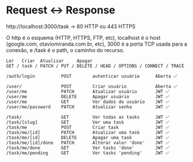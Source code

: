 # Request <-> Response

http://localhost:3000/task -> 80 HTTP ou 443 HTTPS

O http é o esquema (HTTP, HTTPS, FTP, etc), localhost é o host (google.com,
otaviomiranda.com.br, etc), 3000 é a porta TCP usada para a conexão, e /task é o
path, o caminho do recurso.

```
Ler   Criar  Atualizar     Apagar
GET / task / PATCH / PUT / DELETE / HEAD / OPTIONS / CONNECT / TRACE

/auth/login          POST        autenticar usuário      Aberta ✅

/user/               POST        Criar usuário           Aberta ✅
/user/me             PATCH       Atualizar usuário       JWT ✅
/user/me             DELETE      Apagar usuário          JWT ✅
/user/me             GET         Ver dados do usuário    JWT ✅
/user/me/password    PATCH       Atualizar senha         JWT ✅

/task/               GET         Ver todas as tasks      JWT ✅
/task/[slug]         GET         Ver uma task            JWT ✅
/task/me             POST        Criar task              JWT ✅
/task/me/[id]        PATCH       Atualizar uma task      JWT ✅
/task/me/[id]        DELETE      Apagar uma task         JWT ✅
/task/me/[id]/done   PATCH       Alterar valor 'done'    JWT ✅
/task/me/done        GET         Ver tasks 'done'        JWT ✅
/task/me/pending     GET         Ver tasks 'pending'     JWT ✅

```
